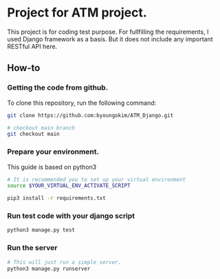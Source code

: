 # Project for ATM project.
This project is for coding test purpose.
For fullfilling the requirements, I used Django framework as a basis.
But it does not include any important RESTful API here.

## How-to

### Getting the code from github.
To clone this repository, run the following command:
```bash
git clone https://github.com:byoungokim/ATM_Django.git

# checkout main branch
git checkout main
```

### Prepare your environment.
This guide is based on python3
```bash
# It is recommended you to set up your virtual environment
source $YOUR_VIRTUAL_ENV_ACTIVATE_SCRIPT

pip3 install -r requirements.txt
```

### Run test code with your django script
```bash
python3 manage.py test
```

### Run the server
```bash
# This will just run a simple server.
python3 manage.py runserver
```

